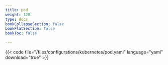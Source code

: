 ```yaml
---
title: pod
weight: 120
type: docs
bookCollapseSection: false
bookFlatSection: false
bookToc: false

---
```


{{< code file="/files/configurations/kubernetes/pod.yaml" language="yaml" download="true" >}}
